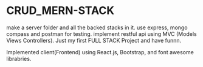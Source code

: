# CRUD_MERN-STACK
make a server folder and all the backed stacks in it. use express, mongo compass and postman for testing.
implement restful api using MVC (Models Views Controllers). Just my first FULL STACK Project and have funnn.

Implemented client(Frontend) using React.js, Bootstrap, and font awesome librabries.
